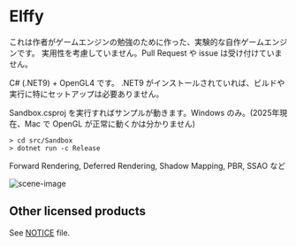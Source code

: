 # Elffy

これは作者がゲームエンジンの勉強のために作った、実験的な自作ゲームエンジンです。
実用性を考慮していません。Pull Request や issue は受け付けていません。

C# (.NET9) + OpenGL4 です。
.NET9 がインストールされていれば、ビルドや実行に特にセットアップは必要ありません。

Sandbox.csproj を実行すればサンプルが動きます。Windows のみ。(2025年現在、Mac で OpenGL が正常に動くかは分かりません)

```
> cd src/Sandbox
> dotnet run -c Release
```

Forward Rendering, Deferred Rendering, Shadow Mapping, PBR, SSAO など

![scene-image](./img/image.gif)

## Other licensed products

See [NOTICE](https://github.com/ikorin24/Elffy/blob/master/NOTICE.md) file.
